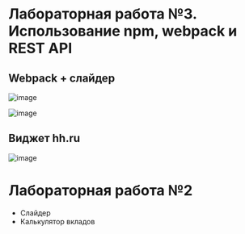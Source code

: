# Лабораторная работа №3. Использование npm, webpack и REST API
## Webpack + слайдер
![image](https://github.com/M-1liya/labWeb/assets/114402298/7db9a87d-a31e-453d-adb5-21e9627f7fc1)

![image](https://github.com/M-1liya/labWeb/assets/114402298/034a3481-6b35-402d-a6cc-6a36fa7402f5)

## Виджет hh.ru

![image](https://github.com/M-1liya/labWeb/assets/114402298/85156ad9-f71c-4701-999f-cf9d5984d7a2)


# Лабораторная работа №2

 - Слайдер
 - Калькулятор вкладов
